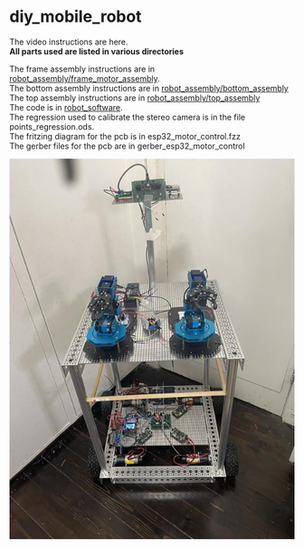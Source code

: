 # diy_mobile_robot

The video instructions are here. <br/>
__All parts used are listed in various directories__

The frame assembly instructions are in [robot_assembly/frame_motor_assembly](https://github.com/jonathanrandall/diy_mobile_robot/tree/main/robot_assembly/frame_motor_assembly). <br/>
The bottom assembly instructions are in [robot_assembly/bottom_assembly](https://github.com/jonathanrandall/diy_mobile_robot/tree/main/robot_assembly/bottom_assembly) <br/>
The top assembly instructions are in [robot_assembly/top_assembly](https://github.com/jonathanrandall/diy_mobile_robot/tree/main/robot_assembly/top_assembly) <br/>
The code is in [robot_software](https://github.com/jonathanrandall/diy_mobile_robot/tree/main/robot_software). <br/>
The regression used to calibrate the stereo camera is in the file points_regression.ods. <br/>
The fritzing diagram for the pcb is in esp32_motor_control.fzz <br/>
The gerber files for the pcb are in gerber_esp32_motor_control <br/>



![the robot](https://github.com/jonathanrandall/diy_mobile_robot/blob/main/project_photos/robot_complete.JPEG)














